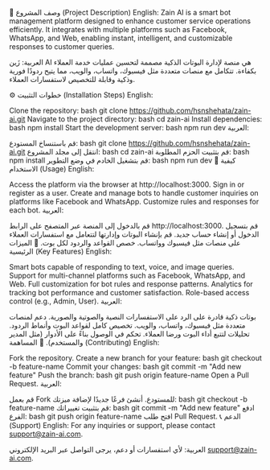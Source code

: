 📌 وصف المشروع (Project Description)
English: Zain AI is a smart bot management platform designed to enhance customer service operations efficiently. It integrates with multiple platforms such as Facebook, WhatsApp, and Web, enabling instant, intelligent, and customizable responses to customer queries.

العربية: زَين AI هي منصة لإدارة البوتات الذكية مصممة لتحسين عمليات خدمة العملاء بكفاءة. تتكامل مع منصات متعددة مثل فيسبوك، واتساب، والويب، مما يتيح ردودًا فورية وذكية وقابلة للتخصيص لاستفسارات العملاء.

⚙️ خطوات التثبيت (Installation Steps)
English:

Clone the repository:
bash
git clone https://github.com/hsnshehata/zain-ai.git
Navigate to the project directory:
bash
cd zain-ai
Install dependencies:
bash
npm install
Start the development server:
bash
npm run dev
العربية:

قم باستنساخ المستودع:
bash
git clone https://github.com/hsnshehata/zain-ai.git
انتقل إلى مجلد المشروع:
bash
cd zain-ai
قم بتثبيت الحزم المطلوبة:
bash
npm install
قم بتشغيل الخادم في وضع التطوير:
bash
npm run dev
🚀 كيفية الاستخدام (Usage)
English:

Access the platform via the browser at http://localhost:3000.
Sign in or register as a user.
Create and manage bots to handle customer inquiries on platforms like Facebook and WhatsApp.
Customize rules and responses for each bot.
العربية:

قم بالدخول إلى المنصة عبر المتصفح على الرابط http://localhost:3000.
قم بتسجيل الدخول أو إنشاء حساب جديد.
قم بإنشاء البوتات وإدارتها لتتعامل مع استفسارات العملاء على منصات مثل فيسبوك وواتساب.
خصص القواعد والردود لكل بوت.
🌟 الميزات الرئيسية (Key Features)
English:

Smart bots capable of responding to text, voice, and image queries.
Support for multi-channel platforms such as Facebook, WhatsApp, and Web.
Full customization for bot rules and response patterns.
Analytics for tracking bot performance and customer satisfaction.
Role-based access control (e.g., Admin, User).
العربية:

بوتات ذكية قادرة على الرد على الاستفسارات النصية والصوتية والصورية.
دعم لمنصات متعددة مثل فيسبوك، واتساب، والويب.
تخصيص كامل لقواعد البوت وأنماط الردود.
تحليلات لتتبع أداء البوت ورضا العملاء.
تحكم في الوصول بناءً على الأدوار (مثل المدير والمستخدم).
🤝 المساهمة (Contributing)
English:

Fork the repository.
Create a new branch for your feature:
bash
git checkout -b feature-name
Commit your changes:
bash
git commit -m "Add new feature"
Push the branch:
bash
git push origin feature-name
Open a Pull Request.
العربية:

قم بعمل Fork للمستودع.
أنشئ فرعًا جديدًا لإضافة ميزتك:
bash
git checkout -b feature-name
قم بتثبيت تغييراتك:
bash
git commit -m "Add new feature"
ادفع الفرع:
bash
git push origin feature-name
افتح طلب Pull Request.
📞 الدعم (Support)
English:
For any inquiries or support, please contact support@zain-ai.com.

العربية:
لأي استفسارات أو دعم، يرجى التواصل عبر البريد الإلكتروني support@zain-ai.com.

